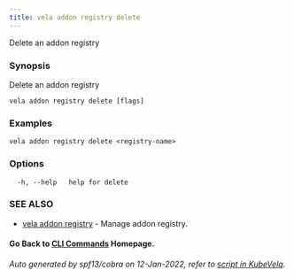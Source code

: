 ```yaml
---
title: vela addon registry delete
---
```


Delete an addon registry

### Synopsis

Delete an addon registry

```
vela addon registry delete [flags]
```

### Examples

```
vela addon registry delete <registry-name>
```

### Options

```
  -h, --help   help for delete
```

### SEE ALSO

* [vela addon registry](vela_addon_registry)	 - Manage addon registry.

#### Go Back to [CLI Commands](vela) Homepage.


###### Auto generated by spf13/cobra on 12-Jan-2022, refer to [script in KubeVela](https://github.com/oam-dev/kubevela/tree/master/hack/docgen).
